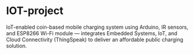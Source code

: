 # IOT-project
IoT-enabled coin-based mobile charging system using Arduino, IR sensors, and ESP8266 Wi-Fi module — integrates Embedded Systems, IoT, and Cloud Connectivity (ThingSpeak) to deliver an affordable public charging solution.

